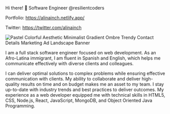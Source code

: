 Hi there! :wave:
Software Engineer @resilientcoders

Portfolio: https://alinainch.netlify.app/

Twitter: https://twitter.com/alinainch



![Pastel Colorful Aesthetic Minimalist Gradient Ombre Trendy Contact Details Marketing Ad Landscape Banner](https://user-images.githubusercontent.com/126373389/227801507-ca32b06f-f0c5-4a2c-9b8c-8dca9162e168.png)


I am a full stack software engineer focused on web development. As an Afro-Latina immigrant, I am fluent in Spanish and English, which helps me communicate effectively with diverse clients and colleagues.

I can deliver optimal solutions to complex problems while ensuring effective communication with clients. My ability to collaborate and deliver high-quality results on time and on budget makes me an asset to my team. I stay up-to-date with industry trends and best practices to deliver outcomes. My experience as a web developer equipped me with technical skills in HTML5, CSS, Node.js, React, JavaScript, MongoDB, and Object Oriented Java Programming.
